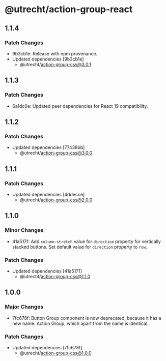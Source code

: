 # @utrecht/action-group-react

## 1.1.4

### Patch Changes

- 9b3cb1e: Release with npm provenance.
- Updated dependencies [9b3cb1e]
  - @utrecht/action-group-css@3.0.1

## 1.1.3

### Patch Changes

- 6a1dc0e: Updated peer dependencies for React 19 compatibility.

## 1.1.2

### Patch Changes

- Updated dependencies [77438bb]
  - @utrecht/action-group-css@3.0.0

## 1.1.1

### Patch Changes

- Updated dependencies [4ddecce]
  - @utrecht/action-group-css@2.0.0

## 1.1.0

### Minor Changes

- 41a5171: Add `column-stretch` value for `direction` property for vertically stacked buttons.
  Set default value for `direction` property to `row`.

### Patch Changes

- Updated dependencies [41a5171]
  - @utrecht/action-group-css@1.1.0

## 1.0.0

### Major Changes

- 7fc678f: Button Group component is now deprecated, because it has a new name: Action Group, which apart from the name is identical.

### Patch Changes

- Updated dependencies [7fc678f]
  - @utrecht/action-group-css@1.0.0
